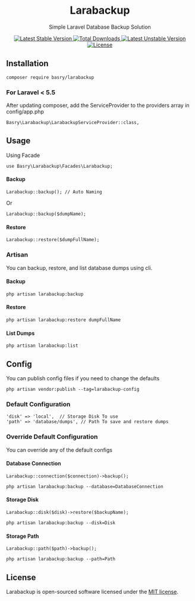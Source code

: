 <h1 align="center">Larabackup</h1>
<p align="center">Simple Laravel Database Backup Solution</p>
<p align="center">
	<a href="https://packagist.org/packages/basry/larabackup">
		<img src="https://poser.pugx.org/basry/larabackup/v/stable" alt="Latest Stable Version">
	</a>
	<a href="https://packagist.org/packages/basry/larabackup">
		<img src="https://poser.pugx.org/basry/larabackup/downloads" alt="Total Downloads">
	</a>
	<a href="https://packagist.org/packages/basry/larabackup">
		<img src="https://poser.pugx.org/basry/larabackup/v/unstable" alt="Latest Unstable Version">
	</a>
	<a href="https://packagist.org/packages/basry/larabackup">
		<img src="https://poser.pugx.org/basry/larabackup/license" alt="License">
	</a>
</p>


## Installation

```
composer require basry/larabackup
```
### For Laravel < 5.5
After updating composer, add the ServiceProvider to the providers array in config/app.php
````
Basry\Larabackup\LarabackupServiceProvider::class,
````

## Usage
Using Facade
```
use Basry\Larabackup\Facades\Larabackup;
```
#### Backup
```
Larabackup::backup(); // Auto Naming
```
Or
```
Larabackup::backup($dumpName);
```

#### Restore
```
Larabackup::restore($dumpFullName);
```

### Artisan
You can backup, restore, and list database dumps using cli.
#### Backup
```
php artisan larabackup:backup
```
#### Restore
```
php artisan larabackup:restore dumpFullName
```
#### List Dumps
```
php artisan larabackup:list
```
## Config
You can publish config files if you need to change the defaults
```
php artisan vendor:publish --tag=larabackup-config
```
### Default Configuration
```
'disk' => 'local',  // Storage Disk To use
'path' => 'database/dumps', // Path To save and restore dumps
```
### Override Default Configuration
You can override any of the default configs
#### Database Connection
```
Larabackup::connection($connection)->backup();
```
```
php artisan larabackup:backup --database=DatabaseConnection
```
#### Storage Disk
```
Larabackup::disk($disk)->restore($backupName);
```
```
php artisan larabackup:backup --disk=Disk
```
#### Storage Path
```
Larabackup::path($path)->backup();
```
```
php artisan larabackup:backup --path=Path
```
## License

Larabackup is open-sourced software licensed under the [MIT license](https://opensource.org/licenses/MIT).